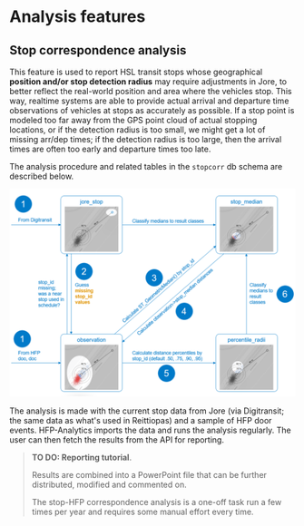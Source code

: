 # Analysis features

## Stop correspondence analysis

This feature is used to report HSL transit stops whose geographical **position and/or stop detection radius** may require adjustments in Jore, to better reflect the real-world position and area where the vehicles stop.
This way, realtime systems are able to provide actual arrival and departure time observations of vehicles at stops as accurately as possible.
If a stop point is modeled too far away from the GPS point cloud of actual stopping locations, or if the detection radius is too small, we might get a lot of missing arr/dep times;
if the detection radius is too large, then the arrival times are often too early and departure times too late.

The analysis procedure and related tables in the `stopcorr` db schema are described below.

![Stop correspondence analysis phases.](img/stopcorr-relations-and-procedures.png)

The analysis is made with the current stop data from Jore (via Digitransit; the same data as what's used in Reittiopas) and a sample of HFP door events.
HFP-Analytics imports the data and runs the analysis regularly.
The user can then fetch the results from the API for reporting.

> **TO DO: Reporting tutorial**.
> 
> Results are combined into a PowerPoint file that can be further distributed, modified and commented on.
> 
> The stop-HFP correspondence analysis is a one-off task run a few times per year and requires some manual effort every time.